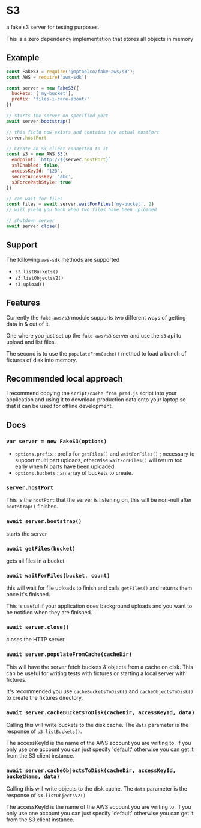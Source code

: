 # S3
a fake s3 server for testing purposes.

This is a zero dependency implementation that stores all objects
in memory

## Example

```js
const FakeS3 = require('@optoolco/fake-aws/s3');
const AWS = require('aws-sdk')

const server = new FakeS3({
  buckets: ['my-bucket'],
  prefix: 'files-i-care-about/'
})

// starts the server on specified port
await server.bootstrap()

// this field now exists and contains the actual hostPort
server.hostPort

// Create an S3 client connected to it
const s3 = new AWS.S3({
  endpoint: `http://${server.hostPort}`
  sslEnabled: false,
  accessKeyId: '123',
  secretAccessKey: 'abc',
  s3ForcePathStyle: true
})

// can wait for files
const files = await server.waitForFiles('my-bucket', 2)
// will yield you back when two files have been uploaded

// shutdown server
await server.close()
```

## Support

The following `aws-sdk` methods are supported

 - `s3.listBuckets()`
 - `s3.listObjectsV2()`
 - `s3.upload()`

## Features

Currently the `fake-aws/s3` module supports two different ways
of getting data in & out of it.

One where you just set up the `fake-aws/s3` server and use the `s3`
api to upload and list files.

The second is to use the `populateFromCache()` method to
load a bunch of fixtures of disk into memory.

## Recommended local approach

I recommend copying the `script/cache-from-prod.js` script into
your application and using it to download production data onto
your laptop so that it can be used for offline development.

## Docs

### `var server = new FakeS3(options)`

 - `options.prefix` : prefix for `getFiles()` and `waitForFiles()` ;
      necessary to support multi part uploads, otherwise
      `waitForFiles()` will return too early when N parts have
      been uploaded.
 - `options.buckets` : an array of buckets to create.

### `server.hostPort`

This is the `hostPort` that the server is listening on, this
will be non-null after `bootstrap()` finishes.

### `await server.bootstrap()`

starts the server

### `await getFiles(bucket)`

gets all files in a bucket

### `await waitForFiles(bucket, count)`

this will wait for file uploads to finish and calls `getFiles()`
and returns them once it's finished.

This is useful if your application does background uploads and you
want to be notified when they are finished.

### `await server.close()`

closes the HTTP server.

### `await server.populateFromCache(cacheDir)`

This will have the server fetch buckets & objects from a cache on
disk. This can be useful for writing tests with fixtures or starting
a local server with fixtures.

It's recommended you use `cacheBucketsToDisk()` and
`cacheObjectsToDisk()` to create the fixtures directory.

### `await server.cacheBucketsToDisk(cacheDir, accessKeyId, data)`

Calling this will write buckets to the disk cache. The `data`
parameter is the response of `s3.listBuckets()`.

The accessKeyId is the name of the AWS account you are writing to.
If you only use one account you can just specify 'default' otherwise
you can get it from the S3 client instance.

### `await server.cacheObjectsToDisk(cacheDir, accessKeyId, bucketName, data)`

Calling this will write objects to the disk cache. The `data`
parameter is the response of `s3.listObjectsV2()`

The accessKeyId is the name of the AWS account you are writing to.
If you only use one account you can just specify 'default' otherwise
you can get it from the S3 client instance.
